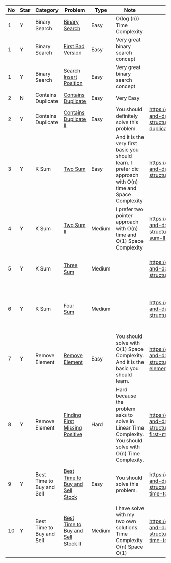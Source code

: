 No|Star|Category|Problem| Type| Note| Any Reference| Related
| -------------| ------------- | ------------- |------------- |------------- |------------- |------------- |------------- |
1|Y|Binary Search|[Binary Search](https://leetcode.com/problems/binary-search/)|Easy|O(log (n)) Time Complexity||
1|Y|Binary Search|[First Bad Version](https://leetcode.com/problems/first-bad-version/)|Easy|Very great binary search concept||
1|Y|Binary Search|[Search Insert Position](https://leetcode.com/problems/search-insert-position/)|Easy|Very great binary search concept||
2|N|Contains Duplicate|[Contains Duplicate](https://leetcode.com/problems/contains-duplicate/)|Easy|Very Easy||
2|Y|Contains Duplicate|[Contains Duplicate II](https://leetcode.com/problems/contains-duplicate-ii/)|Easy|You should definitely solve this problem.|https://github.com/SaPhyoThuHtet/algos-and-data-structure/blob/main/array/basics/contains-duplicate2.py|
3|Y|K Sum|[Two Sum](https://leetcode.com/problems/two-sum/)| Easy|And it is the very first basic you should learn. I prefer dic approach with O(n) time and Space Complexity|https://github.com/SaPhyoThuHtet/algos-and-data-structure/blob/main/array/basics/2sum.py|Two SumII, Three Sum, Four Sum, K-Sum
4|Y|K Sum|[Two Sum II](https://leetcode.com/problems/two-sum-ii-input-array-is-sorted/)|Medium|I prefer two pointer approach with O(n) time and O(1) Space Complexity|https://github.com/SaPhyoThuHtet/algos-and-data-structure/blob/main/array/basics/two-sum-II.py|Two SumIII, Three Sum, Four Sum, K-Sum
5|Y|K Sum|[Three Sum](https://leetcode.com/problems/3sum/)|Medium||https://github.com/SaPhyoThuHtet/algos-and-data-structure/blob/main/array/basics/3sum.py|Three Sum, Four Sum, K-Sum
6|Y|K Sum|[Four Sum](https://leetcode.com/problems/4sum/)|Medium||https://github.com/SaPhyoThuHtet/algos-and-data-structure/blob/main/array/basics/4sum.py|Two SumIII, Three Sum, Four Sum, K-Sum
7|Y|Remove Element|[Remove Element](https://leetcode.com/problems/remove-element/)| Easy|You should solve with O(1) Space Complexity. And it is the basic you should learn.|https://github.com/SaPhyoThuHtet/algos-and-data-structure/blob/main/array/basics/remove-elements.py|First Missing Positive
8|Y|Remove Element|[Finding First Missing Positive](https://leetcode.com/problems/first-missing-positive/)|Hard|Hard because the problem asks to solve in Linear Time Complexity. You should solve with O(n) Time Complexity.|https://github.com/SaPhyoThuHtet/algos-and-data-structure/blob/main/array/basics/finding-first-missing-positive.py|
9|Y|Best Time to Buy and Sell|[Best Time to Buy and Sell Stock](https://leetcode.com/problems/best-time-to-buy-and-sell-stock/)|Easy|You should solve this problem.|https://github.com/SaPhyoThuHtet/algos-and-data-structure/blob/main/array/basics/best-time-to-buy-and-sell.py|Best Time to Buy and Sell II, III, IV
10|Y|Best Time to Buy and Sell|[Best Time to Buy and Sell Stock II](https://leetcode.com/problems/best-time-to-buy-aMediumell-stock-ii/)| Medium|I have solve with my two own solutions. Time Complexity O(n) Space O(1)|https://github.com/SaPhyoThuHtet/algos-and-data-structure/blob/main/array/basics/best-time-to-buy-and-sell-approach.py|Best Time to Buy and Sell III, IV
